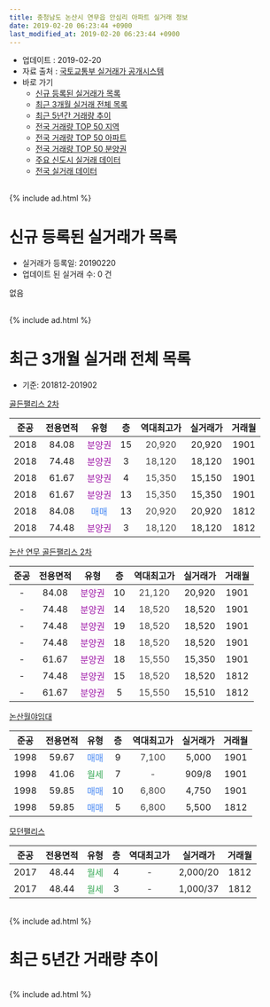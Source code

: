 ```yaml
---
title: 충청남도 논산시 연무읍 안심리 아파트 실거래 정보
date: 2019-02-20 06:23:44 +0900
last_modified_at: 2019-02-20 06:23:44 +0900
---
```


* 업데이트 : 2019-02-20
* 자료 출처 : [국토교통부 실거래가 공개시스템](http://rt.molit.go.kr)
* 바로 가기
    * [신규 등록된 실거래가 목록](#신규-등록된-실거래가-목록)
    * [최근 3개월 실거래 전체 목록](#최근-3개월-실거래-전체-목록)
    * [최근 5년간 거래량 추이](#최근-5년간-거래량-추이)
    * [전국 거래량 TOP 50 지역](https://inasie.github.io/apt-trade-info/최근-3개월-전국에서-가장-거래가-많이-발생한-지역)
    * [전국 거래량 TOP 50 아파트](https://inasie.github.io/apt-trade-info/최근-3개월-전국에서-가장-거래가-많이-발생한-아파트)
    * [전국 거래량 TOP 50 분양권](https://inasie.github.io/apt-trade-info/최근-3개월-전국에서-가장-거래가-많이-발생한-분양권)
    * [주요 신도시 실거래 데이터](https://inasie.github.io/apt-trade-info/주요-신도시)
    * [전국 실거래 데이터](https://inasie.github.io/apt-trade-info/전국)
<br>
{% include ad.html %}
<br>

# 신규 등록된 실거래가 목록
* 실거래가 등록일: 20190220
* 업데이트 된 실거래 수: 0 건

없음

<br>
{% include ad.html %}
<br>

# 최근 3개월 실거래 전체 목록
* 기준: 201812-201902


[골든팰리스 2차](https://search.naver.com/search.naver?query=%EC%B6%A9%EC%B2%AD%EB%82%A8%EB%8F%84+%EB%85%BC%EC%82%B0%EC%8B%9C+%EC%97%B0%EB%AC%B4%EC%9D%8D+%EC%95%88%EC%8B%AC%EB%A6%AC+%EA%B3%A8%EB%93%A0%ED%8C%B0%EB%A6%AC%EC%8A%A4+2%EC%B0%A8)

|준공|전용면적|유형|층|역대최고가|실거래가|거래월|
|:---:|:---:|:---:|:---:|:---:|:---:|:---:|
|2018|84.08|<span style="color:#9C11A5">분양권</span>|15|<span style="color:#444444">20,920</span>|20,920|1901|
|2018|74.48|<span style="color:#9C11A5">분양권</span>|3|<span style="color:#444444">18,120</span>|18,120|1901|
|2018|61.67|<span style="color:#9C11A5">분양권</span>|4|<span style="color:#444444">15,350</span>|15,150|1901|
|2018|61.67|<span style="color:#9C11A5">분양권</span>|13|<span style="color:#444444">15,350</span>|15,350|1901|
|2018|84.08|<span style="color:#4285f3">매매</span>|13|<span style="color:#444444">20,920</span>|20,920|1812|
|2018|74.48|<span style="color:#9C11A5">분양권</span>|3|<span style="color:#444444">18,120</span>|18,120|1812|

[논산 연무 골든팰리스 2차](https://search.naver.com/search.naver?query=%EC%B6%A9%EC%B2%AD%EB%82%A8%EB%8F%84+%EB%85%BC%EC%82%B0%EC%8B%9C+%EC%97%B0%EB%AC%B4%EC%9D%8D+%EC%95%88%EC%8B%AC%EB%A6%AC+%EB%85%BC%EC%82%B0+%EC%97%B0%EB%AC%B4+%EA%B3%A8%EB%93%A0%ED%8C%B0%EB%A6%AC%EC%8A%A4+2%EC%B0%A8)

|준공|전용면적|유형|층|역대최고가|실거래가|거래월|
|:---:|:---:|:---:|:---:|:---:|:---:|:---:|
|-|84.08|<span style="color:#9C11A5">분양권</span>|10|<span style="color:#444444">21,120</span>|20,920|1901|
|-|74.48|<span style="color:#9C11A5">분양권</span>|14|<span style="color:#444444">18,520</span>|18,520|1901|
|-|74.48|<span style="color:#9C11A5">분양권</span>|19|<span style="color:#444444">18,520</span>|18,520|1901|
|-|74.48|<span style="color:#9C11A5">분양권</span>|18|<span style="color:#444444">18,520</span>|18,520|1901|
|-|61.67|<span style="color:#9C11A5">분양권</span>|18|<span style="color:#444444">15,550</span>|15,350|1901|
|-|74.48|<span style="color:#9C11A5">분양권</span>|15|<span style="color:#444444">18,520</span>|18,520|1812|
|-|61.67|<span style="color:#9C11A5">분양권</span>|5|<span style="color:#444444">15,550</span>|15,510|1812|

[논산월야임대](https://search.naver.com/search.naver?query=%EC%B6%A9%EC%B2%AD%EB%82%A8%EB%8F%84+%EB%85%BC%EC%82%B0%EC%8B%9C+%EC%97%B0%EB%AC%B4%EC%9D%8D+%EC%95%88%EC%8B%AC%EB%A6%AC+%EB%85%BC%EC%82%B0%EC%9B%94%EC%95%BC%EC%9E%84%EB%8C%80)

|준공|전용면적|유형|층|역대최고가|실거래가|거래월|
|:---:|:---:|:---:|:---:|:---:|:---:|:---:|
|1998|59.67|<span style="color:#4285f3">매매</span>|9|<span style="color:#444444">7,100</span>|5,000|1901|
|1998|41.06|<span style="color:#34a853">월세</span>|7|<span style="color:#444444">-</span>|909/8|1901|
|1998|59.85|<span style="color:#4285f3">매매</span>|10|<span style="color:#444444">6,800</span>|4,750|1901|
|1998|59.85|<span style="color:#4285f3">매매</span>|5|<span style="color:#444444">6,800</span>|5,500|1812|

[모던팰리스](https://search.naver.com/search.naver?query=%EC%B6%A9%EC%B2%AD%EB%82%A8%EB%8F%84+%EB%85%BC%EC%82%B0%EC%8B%9C+%EC%97%B0%EB%AC%B4%EC%9D%8D+%EC%95%88%EC%8B%AC%EB%A6%AC+%EB%AA%A8%EB%8D%98%ED%8C%B0%EB%A6%AC%EC%8A%A4)

|준공|전용면적|유형|층|역대최고가|실거래가|거래월|
|:---:|:---:|:---:|:---:|:---:|:---:|:---:|
|2017|48.44|<span style="color:#34a853">월세</span>|4|<span style="color:#444444">-</span>|2,000/20|1812|
|2017|48.44|<span style="color:#34a853">월세</span>|3|<span style="color:#444444">-</span>|1,000/37|1812|


<br>
{% include ad.html %}
<br>

# 최근 5년간 거래량 추이


<div style="width:100%;">
    <canvas id="deal_progress" height="200"></canvas>
</div>

<script>
new Chart(document.getElementById("deal_progress"), {
    type: 'line',
    data: {
        labels: ['201402','201403','201404','201405','201406','201407','201408','201409','201410','201411','201412','201501','201502','201503','201504','201505','201506','201507','201508','201509','201510','201511','201512','201601','201602','201603','201604','201605','201606','201607','201608','201609','201610','201611','201612','201701','201702','201703','201704','201705','201706','201707','201708','201709','201710','201711','201712','201801','201802','201803','201804','201805','201806','201807','201808','201809','201810','201811','201812','201901','201902'],
        datasets: [{
            label: '매매',
            pointRadius: 1,
            data: [2, 3, 0, 1, 1, 3, 0, 2, 1, 0, 0, 2, 1, 2, 2, 3, 2, 4, 1, 2, 0, 0, 2, 1, 0, 3, 2, 0, 0, 1, 1, 1, 2, 3, 1, 3, 0, 0, 0, 1, 2, 1, 27, 10, 7, 6, 1, 2, 5, 3, 1, 3, 0, 5, 7, 1, 20, 28, 5, 11, 0],
            borderColor: "rgba(255, 201, 14, 1)",
            backgroundColor: "rgba(255, 201, 14, 0.5)",
            fill: false,
            lineTension: 0
        },{
            label: '전월세',
            pointRadius: 1,
            data: [2, 2, 1, 2, 1, 2, 1, 0, 2, 0, 3, 2, 2, 0, 1, 1, 0, 0, 0, 2, 0, 1, 2, 0, 1, 1, 1, 1, 1, 0, 1, 1, 0, 2, 0, 1, 1, 0, 0, 1, 1, 1, 2, 1, 4, 1, 0, 2, 0, 0, 2, 1, 2, 0, 0, 1, 3, 0, 2, 1, 0],
            borderColor: "rgba(0, 141, 185, 1)",
            backgroundColor: "rgba(0, 141, 185, 0.5)",
            fill: false,
            lineTension: 0
        }
        ]
    },
    options: {
        responsive: true,
        title: {
            display: false
        },
        tooltips: {
            mode: 'index',
            intersect: false
        },
        hover: {
            mode: 'nearest',
            intersect: true
        },
        scales: {
            xAxes: [{
                display: true,
                scaleLabel: {
                    display: true,
                    labelString: '년/월'
                }
            }],
            yAxes: [{
                display: true,
                ticks: {
                    suggestedMin: 0,
                },
                scaleLabel: {
                    display: true,
                    labelString: '실거래 수'
                }
            }]
        }
    }
});

</script>


<br>
{% include ad.html %}
<br>

